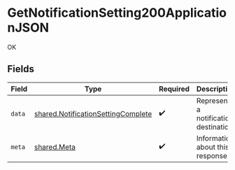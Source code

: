 # GetNotificationSetting200ApplicationJSON

OK


## Fields

| Field                                                                                    | Type                                                                                     | Required                                                                                 | Description                                                                              |
| ---------------------------------------------------------------------------------------- | ---------------------------------------------------------------------------------------- | ---------------------------------------------------------------------------------------- | ---------------------------------------------------------------------------------------- |
| `data`                                                                                   | [shared.NotificationSettingComplete](../../models/shared/notificationsettingcomplete.md) | :heavy_check_mark:                                                                       | Represents a notification destination.                                                   |
| `meta`                                                                                   | [shared.Meta](../../models/shared/meta.md)                                               | :heavy_check_mark:                                                                       | Information about this response.                                                         |